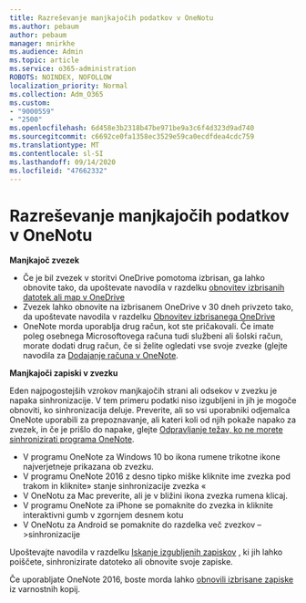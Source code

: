 ```yaml
---
title: Razreševanje manjkajočih podatkov v OneNotu
ms.author: pebaum
author: pebaum
manager: mnirkhe
ms.audience: Admin
ms.topic: article
ms.service: o365-administration
ROBOTS: NOINDEX, NOFOLLOW
localization_priority: Normal
ms.collection: Adm_O365
ms.custom:
- "9000559"
- "2500"
ms.openlocfilehash: 6d458e3b2318b47be971be9a3c6f4d323d9ad740
ms.sourcegitcommit: c6692ce0fa1358ec3529e59ca0ecdfdea4cdc759
ms.translationtype: MT
ms.contentlocale: sl-SI
ms.lasthandoff: 09/14/2020
ms.locfileid: "47662332"
---
```

# <a name="resolving-missing-data-in-onenote"></a>Razreševanje manjkajočih podatkov v OneNotu

**Manjkajoč zvezek**

- Če je bil zvezek v storitvi OneDrive pomotoma izbrisan, ga lahko obnovite tako, da upoštevate navodila v razdelku [obnovitev izbrisanih datotek ali map v OneDrive](https://support.office.com/article/949ada80-0026-4db3-a953-c99083e6a84f)
- Zvezek lahko obnovite na izbrisanem OneDrive v 30 dneh privzeto tako, da upoštevate navodila v razdelku [Obnovitev izbrisanega OneDrive](https://docs.microsoft.com/onedrive/restore-deleted-onedrive)
- OneNote morda uporablja drug račun, kot ste pričakovali. Če imate poleg osebnega Microsoftovega računa tudi službeni ali šolski račun, morate dodati drug račun, če si želite ogledati vse svoje zvezke (glejte navodila za [Dodajanje računa v OneNote](https://support.office.com/article/5afff855-54ee-47e4-a773-db048d4ac299).

**Manjkajoči zapiski v zvezku**

Eden najpogostejših vzrokov manjkajočih strani ali odsekov v zvezku je napaka sinhronizacije. V tem primeru podatki niso izgubljeni in jih je mogoče obnoviti, ko sinhronizacija deluje. Preverite, ali so vsi uporabniki odjemalca OneNote uporabili za prepoznavanje, ali kateri koli od njih pokaže napako za zvezek, in če je prišlo do napake, glejte [Odpravljanje težav, ko ne morete sinhronizirati programa OneNote](https://support.office.com/article/299495ef-66d1-448f-90c1-b785a6968d45).

- V programu OneNote za Windows 10 bo ikona rumene trikotne ikone najverjetneje prikazana ob zvezku.
- V programu OneNote 2016 z desno tipko miške kliknite ime zvezka pod trakom in kliknite» stanje sinhronizacije zvezka «
- V OneNotu za Mac preverite, ali je v bližini ikona zvezka rumena klicaj.
- V programu OneNote za iPhone se pomaknite do zvezka in kliknite interaktivni gumb v zgornjem desnem kotu
- V OneNotu za Android se pomaknite do razdelka več zvezkov – >sinhronizacije

Upoštevajte navodila v razdelku [Iskanje izgubljenih zapiskov](https://support.office.com/article/32cb2bd7-afe7-44d2-a711-398a88421287) , ki jih lahko poiščete, sinhronizirate datoteko ali obnovite svoje zapiske.

Če uporabljate OneNote 2016, boste morda lahko [obnovili izbrisane zapiske](https://support.office.com/article/32ed1036-74fd-4c21-bc28-033a486e6b14) iz varnostnih kopij.